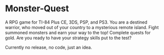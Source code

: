 # Monster-Quest
A RPG game for TI-84 Plus CE, 3DS, PSP, and PS3.
You are a destined warrior, who moved out of your country to a mysterious remote island. 
Fight summoned monsters and earn your way to the top! Complete quests for gold. 
Are you ready to have your strategy skills put to the test? 

Currently no release, no code, just an idea.
